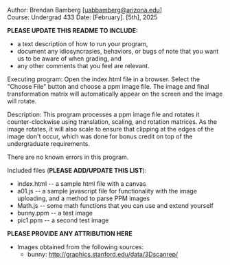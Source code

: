 Author: Brendan Bamberg [uabbamberg@arizona.edu]  
Course: Undergrad 433
Date: [February]. [5th], 2025

**PLEASE UPDATE THIS README TO INCLUDE:**
* a text description of how to run your program, 
* document any idiosyncrasies, behaviors, or bugs of note that you want us to be aware of when grading, and
* any other comments that you feel are relevant.

Executing program:
Open the index.html file in a browser. Select the "Choose File" button and choose a ppm image file. The
image and final transformation matrix will automatically appear on the screen and the image will rotate.

Description:
This program processes a ppm image file and rotates it counter-clockwise using translation, scaling, and
rotation matrices. As the image rotates, it will also scale to ensure that clipping at the edges of the
image don't occur, which was done for bonus credit on top of the undergraduate requirements.

There are no known errors in this program.

Included files (**PLEASE ADD/UPDATE THIS LIST**):
* index.html    -- a sample html file with a canvas
* a01.js        -- a sample javascript file for functionality with the image uploading, and a method to parse PPM images
* Math.js		    -- some math functions that you can use and extend yourself
* bunny.ppm     -- a test image
* pic1.ppm      -- a second test image


**PLEASE PROVIDE ANY ATTRIBUTION HERE**
* Images obtained from the following sources:
  * bunny: http://graphics.stanford.edu/data/3Dscanrep/  
